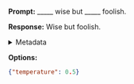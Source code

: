 **Prompt:**
_____ wise but _____ foolish.

**Response:**
Wise but foolish.

<details><summary>Metadata</summary>

- Duration: 589 ms
- Datetime: 2023-09-02T22:21:03.370056
- Model: gpt-3.5-turbo-0613

</details>

**Options:**
```json
{"temperature": 0.5}
```

